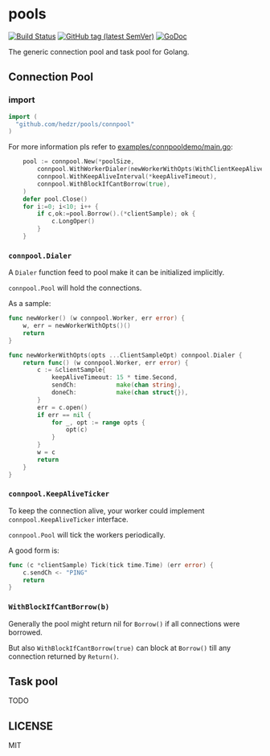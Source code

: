 # pools

[![Build Status](https://travis-ci.org/hedzr/pools.svg?branch=master)](https://travis-ci.org/hedzr/pools)
[![GitHub tag (latest SemVer)](https://img.shields.io/github/tag/hedzr/pools.svg?label=release)](https://github.com/hedzr/pools/releases)
[![GoDoc](https://img.shields.io/badge/godoc-reference-blue.svg?style=flat)](https://godoc.org/github.com/hedzr/pools) 
<!-- [![Go Report Card](https://goreportcard.com/badge/github.com/hedzr/pools)](https://goreportcard.com/report/github.com/hedzr/pools)
[![codecov](https://codecov.io/gh/hedzr/pools/branch/master/graph/badge.svg)](https://codecov.io/gh/hedzr/pools)
-->

The generic connection pool and task pool for Golang.

## Connection Pool

### import

```go
import (
  "github.com/hedzr/pools/connpool"
)
```

For more information pls refer to [examples/connpooldemo/main.go](https://github.com/hedzr/pools/blob/master/examples/connpooldemo/main.go):

```go
    pool := connpool.New(*poolSize,
        connpool.WithWorkerDialer(newWorkerWithOpts(WithClientKeepAliveTimeout(*keepAliveTimeout))),
        connpool.WithKeepAliveInterval(*keepAliveTimeout),
        connpool.WithBlockIfCantBorrow(true),
	)
	defer pool.Close()
    for i:=0; i<10; i++ {
        if c,ok:=pool.Borrow().(*clientSample); ok {
            c.LongOper()
        }
    }
```

### `connpool.Dialer`

A `Dialer` function feed to pool make it can be initialized implicitly.

`connpool.Pool` will hold the connections.

As a sample:

```go
func newWorker() (w connpool.Worker, err error) {
	w, err = newWorkerWithOpts()()
	return
}

func newWorkerWithOpts(opts ...ClientSampleOpt) connpool.Dialer {
	return func() (w connpool.Worker, err error) {
		c := &clientSample{
			keepAliveTimeout: 15 * time.Second,
			sendCh:           make(chan string),
			doneCh:           make(chan struct{}),
		}
		err = c.open()
		if err == nil {
			for _, opt := range opts {
				opt(c)
			}
		}
		w = c
		return
	}
}
```


### `connpool.KeepAliveTicker`

To keep the connection alive, your worker could implement `connpool.KeepAliveTicker` interface.

`connpool.Pool` will tick the workers periodically.

A good form is:

```go
func (c *clientSample) Tick(tick time.Time) (err error) {
	c.sendCh <- "PING"
	return
}
```


### `WithBlockIfCantBorrow(b)`

Generally the pool might return nil for `Borrow()` if all connections were borrowed.

But also `WithBlockIfCantBorrow(true)` can block at `Borrow()` till any connection returned by `Return()`.




## Task pool

TODO

## LICENSE

MIT
